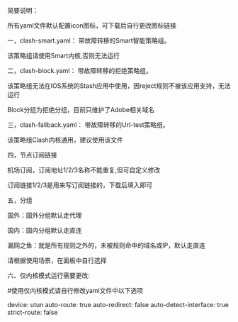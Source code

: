 简要说明：

所有yaml文件默认配置icon图标，可下载后自行更改图标链接

一，clash-smart.yaml： 带故障转移的Smart智能策略组。

该策略组请使用Smart内核,否则无法运行

二，clash-block.yaml： 带故障转移的拒绝策略组。

该策略组无法在IOS系统的Stash应用中使用，因reject规则不被该应用支持，无法运行

Block分组为拒绝分组，目前只维护了Adobe相关域名

三，clash-fallback.yaml： 带故障转移的Url-test策略组。

该策略组Clash内核通用，建议使用该文件

四，节点订阅链接

机场订阅，订阅地址1/2/3名称不能重复,但可自定义修改

订阅链接1/2/3是用来写订阅链接的，下载后填入即可

五，分组

国外：国外分组默认走代理

国内：国内分组默认走直连

漏网之鱼：就是所有规则之外的，未被规则命中的域名或IP，默认走直连

请根据使用场景，在面板中自行选择

六、仅内核模式运行需要更改:

  #使用仅内核模式请自行修改yaml文件中以下选项

device: utun
auto-route: true
auto-redirect: false
auto-detect-interface: true
strict-route: false
